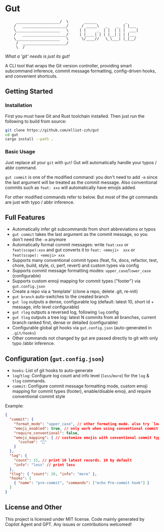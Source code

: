 # Gut

```
     ____________________/  \       ______             _
    /   ____________________/      / _____\   _    _  | |___
    \____________________   \     | |     _  | |  | | |  ___|
    /   ____________________/     | |____| | | |__| | | |___
    \____________________   \      \/____//   \_\___| |_|__/
     /  ____________________/
     \  /
```

_What a 'git' needs is just its gut!_

A CLI tool that wraps the Git version controller, providing smart subcommand inference, commit message formatting, config-driven hooks, and convenient shortcuts.

## Getting Started

### Installation

First you must have Git and Rust toolchain installed. Then just run the following to build from source:

```bash
git clone https://github.com/elliot-zzh/gut
cd gut
cargo install --path .
```

### Basic Usage

Just replace all your `git` with `gut`! Gut will automatically handle your typos / abbr command.

`gut commit` is one of the modified command: you don't need to add `-m` since the last argument will be treated as the commit message. Also conventional commits such as `feat: xxx` will automatically have emojis added.

For other modified commands refer to below. But most of the git commands are just with typo / abbr inference.

## Full Features

- Automatically infer git subcommands from short abbreviations or typos
- `gut commit` takes the last argument as the commit message, so you don't need the `-m` anymore
- Automatically format commit messages: write `feat:xxx` or `feat(scope):xxx` and gut converts it to `feat: <emoji>  xxx` or `feat(scope): <emoji> xxx`
- Supports many conventional commit types (feat, fix, docs, refactor, test, chore, build, style, ci, perf, revert) and custom types via config
- Supports commit message formatting modes: `upper_case`/`lower_case` (configurable)
- Supports custom emoji mapping for commit types ("footer") via `gut.config.json`
- Create a repo via a 'template' (clone a repo, delete .git, re-init)
- `gut branch` auto-switches to the created branch
- `gut log` outputs a dense, configurable log (default: latest 10, short id + message, info level configurable)
- `gut rlog` outputs a reversed log, following `log` config
- `gut tlog` outputs a tree log: latest N commits from all branches, current branch ranked first, dense or detailed (configurable)
- Configurable global git hooks via `gut.config.json` (auto-generated in `.git/hooks`)
- Other commands not changed by gut are passed directly to git with only typo /abbr inference.

## Configuration (`gut.config.json`)

- `hooks`: List of git hooks to auto-generate
- `log`/`tlog`: Configure log count and info level (`less`/`more`) for the `log` & `tlog` commands.
- `commit`: Configure commit message formatting mode, custom emoji mapping for commit types (footer), enable/disable emoji, and require conventional commit style

Example:

```json
{
  "commit": {
    "format_mode": "upper_case", // other formating mode. also try `lowe_case`!
    "emoji_enabled": true, // only work when using conventional commit
    "require_conventional": false,
    "emoji_mapping": { // customize emojis with conventional commit types. any type supported
      "custom": "🌟"
    }
  },
  "log": {
    "count": 15, // print 10 latest records. 10 by default
    "info": "less" // print less
  },
  "tlog": { "count": 20, "info": "more" },
  "hooks": [
    { "name": "pre-commit", "commands": ["echo Pre-commit hook"] }
  ]
}
```

## License and Other

This project is licensed under MIT license. Code mainly generated by Copilot Agent and GPT. Any issues or contributions welcomed!
